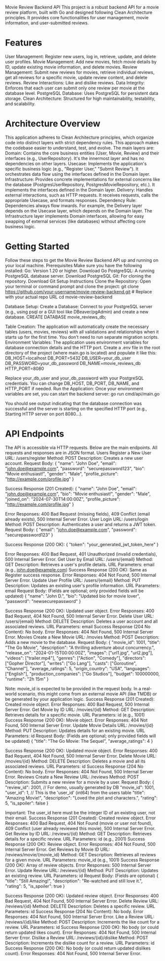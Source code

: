 Movie Review Backend API
This project is a robust backend API for a movie review platform, built with Go and designed following Clean Architecture principles. It provides core functionalities for user management, movie information, and user-submitted reviews.
# Features
User Management: Register new users, log in, retrieve, update, and delete user profiles.
Movie Management: Add new movies, fetch movie details by ID, update existing movie information, and delete movies.
Review Management: Submit new reviews for movies, retrieve individual reviews, get all reviews for a specific movie, update review content, and delete reviews.
Review Interactions: Like and dislike reviews.
Data Integrity: Enforces that each user can submit only one review per movie at the database level.
PostgreSQL Database: Uses PostgreSQL for persistent data storage.
Clean Architecture: Structured for high maintainability, testability, and scalability.
# Architecture Overview
This application adheres to Clean Architecture principles, which organize code into distinct layers with strict dependency rules. This approach makes the codebase easier to understand, test, and evolve.
The main layers are:
Domain: Contains the core business entities (User, Movie, Review) and their interfaces (e.g., UserRepository). It's the innermost layer and has no dependencies on other layers.
Usecase: Implements the application's specific business logic (e.g., "Register User," "Submit Review"). It orchestrates data flow using the interfaces defined in the Domain layer.
Infrastructure: Provides concrete implementations for external concerns like the database (PostgresUserRepository, PostgresMovieRepository, etc.). It implements the interfaces defined in the Domain layer.
Delivery: Handles external interactions, such as HTTP requests. It receives requests, calls the appropriate Usecase, and formats responses.
Dependency Rule: Dependencies always flow inwards. For example, the Delivery layer depends on the Usecase layer, which depends on the Domain layer. The Infrastructure layer implements Domain interfaces, allowing for easy swapping of external services (like databases) without affecting core business logic.
# Getting Started
Follow these steps to get the Movie Review Backend API up and running on your local machine.
Prerequisites
Make sure you have the following installed:
Go: Version 1.20 or higher.
Download Go
PostgreSQL: A running PostgreSQL database server.
Download PostgreSQL
Git: For cloning the repository.
Download Git
Setup Instructions
Clone the Repository:
Open your terminal or command prompt and clone the project:
git clone https://github.com/your-username/movie-review-backend.git # Replace with your actual repo URL
cd movie-review-backend


Database Setup:
Create a Database: Connect to your PostgreSQL server (e.g., using psql or a GUI tool like DBeaver/pgAdmin) and create a new database.
CREATE DATABASE movie_reviews_db;


Table Creation: The application will automatically create the necessary tables (users, movies, reviews) with all validations and relationships when it starts up for the first time. You don't need to run separate migration scripts.
Environment Variables:
The application uses environment variables for database connection details and the HTTP port. Create a .env file in the root directory of the project (where main.go is located) and populate it like this:
DB_HOST=localhost
DB_PORT=5432
DB_USER=your_db_user
DB_PASSWORD=your_db_password
DB_NAME=movie_reviews_db
HTTP_PORT=8080


Replace your_db_user and your_db_password with your PostgreSQL credentials.
You can change DB_HOST, DB_PORT, DB_NAME, and HTTP_PORT if needed.
Run the Application:
Once your environment variables are set, you can start the backend server:
go run cmd/api/main.go

You should see output indicating that the database connection was successful and the server is starting on the specified HTTP port (e.g., Starting HTTP server on port 8080...).
# API Endpoints
The API is accessible via HTTP requests. Below are the main endpoints. All requests and responses are in JSON format.
Users
Register a New User
URL: /users/register
Method: POST
Description: Creates a new user account.
Request Body:
{
    "name": "John Doe",
    "email": "john.doe@example.com",
    "password": "securepassword123",
    "bio": "Movie enthusiast!",
    "gender": "Male",
    "profile_picture": "http://example.com/profile.jpg"
}


Success Response (201 Created):
{
    "name": "John Doe",
    "email": "john.doe@example.com",
    "bio": "Movie enthusiast!",
    "gender": "Male",
    "joined_on": "2024-07-30T14:00:00Z",
    "profile_picture": "http://example.com/profile.jpg"
}


Error Responses: 400 Bad Request (missing fields), 409 Conflict (email already exists), 500 Internal Server Error.
User Login
URL: /users/login
Method: POST
Description: Authenticates a user and returns a JWT token.
Request Body:
{
    "email": "john.doe@example.com",
    "password": "securepassword123"
}


Success Response (200 OK):
{
    "token": "your_generated_jwt_token_here"
}


Error Responses: 400 Bad Request, 401 Unauthorized (invalid credentials), 500 Internal Server Error.
Get User by Email
URL: /users/{email}
Method: GET
Description: Retrieves a user's profile details.
URL Parameters: email (e.g., john.doe@example.com)
Success Response (200 OK): Same as Register success response.
Error Responses: 404 Not Found, 500 Internal Server Error.
Update User Profile
URL: /users/{email}
Method: PUT
Description: Updates an existing user's profile information.
URL Parameters: email
Request Body: (Fields are optional; only provided fields will be updated)
{
    "name": "John D.",
    "bio": "Updated bio for movie lover",
    "password": "newsecurepassword"
}


Success Response (200 OK): Updated user object.
Error Responses: 400 Bad Request, 404 Not Found, 500 Internal Server Error.
Delete User
URL: /users/{email}
Method: DELETE
Description: Deletes a user account and all associated reviews.
URL Parameters: email
Success Response (204 No Content): No body.
Error Responses: 404 Not Found, 500 Internal Server Error.
Movies
Create a New Movie
URL: /movies
Method: POST
Description: Adds a new movie to the database.
Request Body:
{
    "movie_id": 1001,
    "title": "The Go Movie",
    "description": "A thrilling adventure about concurrency.",
    "release_on": "2024-01-15T00:00:00Z",
    "images": ["url1.jpg", "url2.jpg"],
    "videos": ["trailer.mp4"],
    "genres": ["Action", "Comedy"],
    "directors": ["Gopher Director"],
    "writes": ["Go Lang"],
    "casts": ["Goroutine", "Channel"],
    "average_ratings": 5,
    "origin_country": "USA",
    "languages": ["English"],
    "production_companies": ["Go Studios"],
    "budget": 100000000,
    "runtime": "2h 15m"
}


Note: movie_id is expected to be provided in the request body. In a real-world scenario, this might come from an external movie API (like TMDB) or be generated by your application logic.
Success Response (201 Created): Created movie object.
Error Responses: 400 Bad Request, 500 Internal Server Error.
Get Movie by ID
URL: /movies/{id}
Method: GET
Description: Retrieves details for a specific movie.
URL Parameters: id (e.g., 1001)
Success Response (200 OK): Movie object.
Error Responses: 404 Not Found, 500 Internal Server Error.
Update Movie Details
URL: /movies/{id}
Method: PUT
Description: Updates details for an existing movie.
URL Parameters: id
Request Body: (Fields are optional; only provided fields will be updated)
{
    "title": "The Go Movie: The Sequel",
    "average_ratings": 4
}


Success Response (200 OK): Updated movie object.
Error Responses: 400 Bad Request, 404 Not Found, 500 Internal Server Error.
Delete Movie
URL: /movies/{id}
Method: DELETE
Description: Deletes a movie and all its associated reviews.
URL Parameters: id
Success Response (204 No Content): No body.
Error Responses: 404 Not Found, 500 Internal Server Error.
Reviews
Create a New Review
URL: /reviews
Method: POST
Description: Submits a new review for a movie by a user.
Request Body:
{
    "review_id": 2001, // For demo, usually generated by DB
    "movie_id": 1001,
    "user_id": 1,      // This is the 'user_id' (int64) from the users table
    "title": "Amazing Movie!",
    "description": "Loved the plot and characters.",
    "rating": 5,
    "is_spoiler": false
}


Important: The user_id here must be the integer ID of an existing user, not their email.
Success Response (201 Created): Created review object.
Error Responses: 400 Bad Request, 404 Not Found (movie or user not found), 409 Conflict (user already reviewed this movie), 500 Internal Server Error.
Get Review by ID
URL: /reviews/{id}
Method: GET
Description: Retrieves details for a specific review.
URL Parameters: id (e.g., 2001)
Success Response (200 OK): Review object.
Error Responses: 404 Not Found, 500 Internal Server Error.
Get Reviews by Movie ID
URL: /reviews/movie/{movie_id}
Method: GET
Description: Retrieves all reviews for a given movie.
URL Parameters: movie_id (e.g., 1001)
Success Response (200 OK): Array of review objects.
Error Responses: 500 Internal Server Error.
Update Review
URL: /reviews/{id}
Method: PUT
Description: Updates an existing review.
URL Parameters: id
Request Body: (Fields are optional)
{
    "title": "Still Amazing!",
    "description": "Re-watched and still love it.",
    "rating": 5,
    "is_spoiler": true
}


Success Response (200 OK): Updated review object.
Error Responses: 400 Bad Request, 404 Not Found, 500 Internal Server Error.
Delete Review
URL: /reviews/{id}
Method: DELETE
Description: Deletes a specific review.
URL Parameters: id
Success Response (204 No Content): No body.
Error Responses: 404 Not Found, 500 Internal Server Error.
Like a Review
URL: /reviews/{id}/like
Method: POST
Description: Increments the like count for a review.
URL Parameters: id
Success Response (200 OK): No body (or could return updated likes count).
Error Responses: 404 Not Found, 500 Internal Server Error.
Dislike a Review
URL: /reviews/{id}/dislike
Method: POST
Description: Increments the dislike count for a review.
URL Parameters: id
Success Response (200 OK): No body (or could return updated dislikes count).
Error Responses: 404 Not Found, 500 Internal Server Error.
